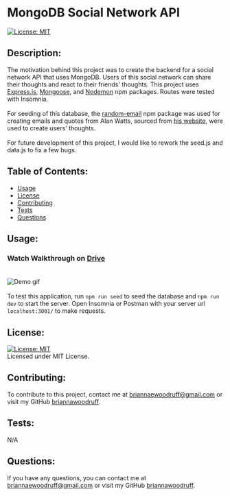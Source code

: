   # MongoDB Social Network API
  [![License: MIT](https://img.shields.io/badge/License-MIT-yellow.svg)](https://opensource.org/licenses/MIT)

  ## Description:
  The motivation behind this project was to create the backend for a social network API that uses MongoDB. Users of this social network can share their thoughts and react to their friends' thoughts. This project uses [Express.js](https://www.npmjs.com/package/express), [Mongoose](https://www.npmjs.com/package/mongoose), and [Nodemon](https://www.npmjs.com/package/nodemon) npm packages. Routes were tested with Insomnia. <br /><br /> For seeding of this database, the [random-email](https://www.npmjs.com/package/random-email) npm package was used for creating emails and quotes from Alan Watts, sourced from [his website](https://alanwatts.org/quotes/), were used to create users' thoughts. <br /><br />  For future development of this project, I would like to rework the seed.js and data.js to fix a few bugs.
  <br />

  ## Table of Contents:
  * [Usage](#usage)
  * [License](#license)
  * [Contributing](#contributing)
  * [Tests](#tests)
  * [Questions](#questions)
  
  ## Usage:
  ### Watch Walkthrough on [Drive](https://drive.google.com/file/d/1nJnXewQKl-ivcwexVqIM2Q3hACQkD4W7/view?usp=sharing) <br /> <br /> 
  ![Demo gif](assets/NoSQL-SocialNetworkAPI.gif) <br />  <br /> To test this application, run `npm run seed` to seed the database and `npm run dev` to start the server. Open Insomnia or Postman with your server url `localhost:3001/` to make requests.
  <br />

  ## License: 
  [![License: MIT](https://img.shields.io/badge/License-MIT-yellow.svg)](https://opensource.org/licenses/MIT)
  <br />
  Licensed under MIT License.
  <br />

  ## Contributing:
  To contribute to this project, contact me at 
  briannaewoodruff@gmail.com or visit my GitHub [briannawoodruff](https://github.com/briannawoodruff).
  <br />

  ## Tests:
  N/A
  <br />
  
  ## Questions:
  If you have any questions, you can contact me at briannaewoodruff@gmail.com or visit my GitHub [briannawoodruff](https://github.com/briannawoodruff).